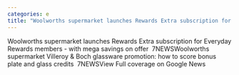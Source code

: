 ```yaml
---
categories: e
title: "Woolworths supermarket launches Rewards Extra subscription for Everyday Rewards members  with mega savings on offer  7NEWS"
---
```

Woolworths supermarket launches Rewards Extra subscription for Everyday Rewards members - with mega savings on offer&nbsp;&nbsp;7NEWSWoolworths supermarket Villeroy & Boch glassware promotion: how to score bonus plate and glass credits&nbsp;&nbsp;7NEWSView Full coverage on Google News